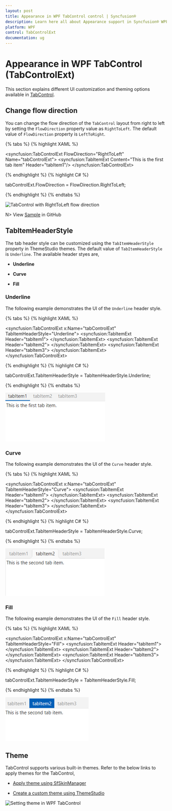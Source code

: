 ```yaml
---
layout: post
title: Appearance in WPF TabControl control | Syncfusion®
description: Learn here all about Appearance support in Syncfusion® WPF TabControl (TabControlExt) control and more.
platform: WPF
control: TabControlExt
documentation: ug
---
```


# Appearance in WPF TabControl (TabControlExt)

This section explains different UI customization and theming options available in [TabControl](https://help.syncfusion.com/cr/wpf/Syncfusion.Windows.Tools.Controls.TabControlExt.html).

## Change flow direction

You can change the flow direction of the `TabControl` layout from right to left by setting the `FlowDirection` property value as `RightToLeft`. The default value of `FlowDirection` property is `LeftToRight`.

{% tabs %}
{% highlight XAML %}

<syncfusion:TabControlExt FlowDirection="RightToLeft"
                          Name="tabControlExt">
    <syncfusion:TabItemExt Content="This is the first tab item"
                           Header="tabItem1"/>
</syncfusion:TabControlExt>

{% endhighlight %}
{% highlight C# %}

tabControlExt.FlowDirection = FlowDirection.RightToLeft;

{% endhighlight %}
{% endtabs %}

![TabControl with RightToLeft flow direction](Tab-Item-Header_images/FlowDirection.png)

N> View [Sample](https://github.com/SyncfusionExamples/syncfusion-wpf-tabcontrolext-examples/tree/master/Samples/Themes) in GitHub

## TabItemHeaderStyle

The tab header style can be customized using the `TabItemHeaderStyle` property in ThemeStudio themes. The default value of `TabItemHeaderStyle`  is `Underline`.
The available header styes are,

* **Underline**

* **Curve**

* **Fill**

### Underline

The following example demonstrates the UI of the `Underline` header style.

{% tabs %}
{% highlight XAML %}

<syncfusion:TabControlExt x:Name="tabControlExt" TabItemHeaderStyle="Underline">
    <syncfusion:TabItemExt Header="tabItem1">
        <TextBlock Name="textBlock" Text="This is the first tab item." />
    </syncfusion:TabItemExt>
    <syncfusion:TabItemExt Header="tabItem2">
        <TextBlock Name="textBlock1" Text="This is the second tab item." />
    </syncfusion:TabItemExt>
    <syncfusion:TabItemExt Header="tabItem3">
        <TextBlock Name="textBlock2" Text="This is the third tab item." />
    </syncfusion:TabItemExt>
</syncfusion:TabControlExt>

{% endhighlight %}
{% highlight C# %}

tabControlExt.TabItemHeaderStyle = TabItemHeaderStyle.Underline;

{% endhighlight %}
{% endtabs %}

![TabItem with Underline header style](Tab-Item-Header_images/Underline.png)

### Curve

The following example demonstrates the UI of the `Curve` header style.

{% tabs %}
{% highlight XAML %}

<syncfusion:TabControlExt x:Name="tabControlExt" TabItemHeaderStyle="Curve">
    <syncfusion:TabItemExt Header="tabItem1">
        <TextBlock Name="textBlock" Text="This is the first tab item." />
    </syncfusion:TabItemExt>
    <syncfusion:TabItemExt Header="tabItem2">
        <TextBlock Name="textBlock1" Text="This is the second tab item." />
    </syncfusion:TabItemExt>
    <syncfusion:TabItemExt Header="tabItem3">
        <TextBlock Name="textBlock2" Text="This is the third tab item." />
    </syncfusion:TabItemExt>
</syncfusion:TabControlExt>

{% endhighlight %}
{% highlight C# %}

tabControlExt.TabItemHeaderStyle = TabItemHeaderStyle.Curve;

{% endhighlight %}
{% endtabs %}

![TabItem with Curve header style](Tab-Item-Header_images/Curve.png)

### Fill

The following example demonstrates the UI of the `Fill` header style.

{% tabs %}
{% highlight XAML %}

<syncfusion:TabControlExt x:Name="tabControlExt" TabItemHeaderStyle="Fill">
    <syncfusion:TabItemExt Header="tabItem1">
        <TextBlock Name="textBlock" Text="This is the first tab item." />
    </syncfusion:TabItemExt>
    <syncfusion:TabItemExt Header="tabItem2">
        <TextBlock Name="textBlock1" Text="This is the second tab item." />
    </syncfusion:TabItemExt>
    <syncfusion:TabItemExt Header="tabItem3">
        <TextBlock Name="textBlock2" Text="This is the third tab item." />
    </syncfusion:TabItemExt>
</syncfusion:TabControlExt>

{% endhighlight %}
{% highlight C# %}

tabControlExt.TabItemHeaderStyle = TabItemHeaderStyle.Fill;

{% endhighlight %}
{% endtabs %}

![TabItem with Fill header style](Tab-Item-Header_images/Fill.png)

## Theme

TabControl supports various built-in themes. Refer to the below links to apply themes for the TabControl,

  * [Apply theme using SfSkinManager](https://help.syncfusion.com/wpf/themes/skin-manager)
	
  * [Create a custom theme using ThemeStudio](https://help.syncfusion.com/wpf/themes/theme-studio#creating-custom-theme)

  ![Setting theme in WPF TabControl](Getting-Started_images/wpf-tabcontrol-theme.png)
